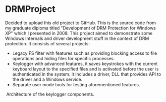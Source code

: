 # DRMProject
Decided to upload this old project to GitHub. This is the source code from my graduate diploma titled "Development of DRM Protection for Windows XP" which I presented in 2008. This project aimed to demonstrate some Windows Internals and driver development stuff in the context of DRM protection. It consists of several projects:
* Legacy FS filter with features such as providing blocking access to file operations and hiding files for specific processes.
* Keylogger with advanced features, it saves keystrokes with the current keyboard layout to the specified files and is activated before the user is authenticated in the system. It includes a driver, DLL that provides API to the driver and a Windows service.
* Separate user mode tools for testing aforementioned features.
<picture>
  <img alt="" src="http://artemonsecurity.com/kbd1.png">
</picture>
Architecture of the keylogger components.
